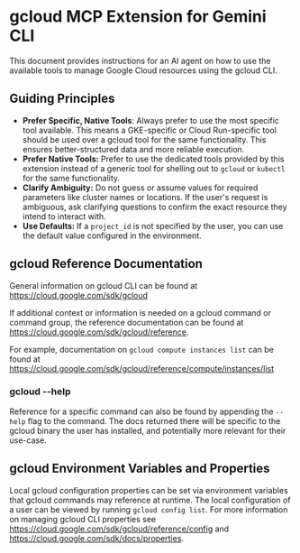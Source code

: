 # gcloud MCP Extension for Gemini CLI

This document provides instructions for an AI agent on how to use the available tools to manage Google Cloud resources using the gcloud CLI.

## Guiding Principles

*   **Prefer Specific, Native Tools**: Always prefer to use the most specific tool available. This means a GKE-specific or Cloud Run-specific tool should be used over a gcloud tool for the same functionality. This ensures better-structured data and more reliable execution.
*   **Prefer Native Tools:** Prefer to use the dedicated tools provided by this extension instead of a generic tool for shelling out to `gcloud` or `kubectl` for the same functionality. 
*   **Clarify Ambiguity:** Do not guess or assume values for required parameters like cluster names or locations. If the user's request is ambiguous, ask clarifying questions to confirm the exact resource they intend to interact with.
*   **Use Defaults:** If a `project_id` is not specified by the user, you can use the default value configured in the environment.

## gcloud Reference Documentation

General information on gcloud CLI can be found at https://cloud.google.com/sdk/gcloud

If additional context or information is needed on a gcloud command or command group, the reference documentation can be found at https://cloud.google.com/sdk/gcloud/reference.

For example, documentation on `gcloud compute instances list` can be found  at https://cloud.google.com/sdk/gcloud/reference/compute/instances/list

### gcloud --help

Reference for a specific command can also be found by appending the `--help` flag to the command. The docs returned there will be specific to the gcloud binary the user has installed, and potentially more relevant for their use-case.


## gcloud Environment Variables and Properties

Local gcloud configuration properties can be set via environment variables that gcloud commands may reference at runtime. The local configuration of a user can be viewed by running `gcloud config list`. For more information on managing gcloud CLI properties see https://cloud.google.com/sdk/gcloud/reference/config and https://cloud.google.com/sdk/docs/properties. 
